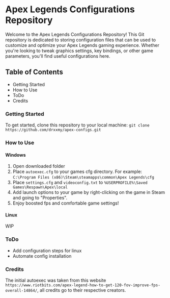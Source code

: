 # Apex Legends Configurations Repository

Welcome to the Apex Legends Configurations Repository! This Git repository is dedicated to storing configuration files that can be used to customize and optimize your Apex Legends gaming experience. Whether you're looking to tweak graphics settings, key bindings, or other game parameters, you'll find useful configurations here.

## Table of Contents

- Getting Started
- How to Use
- ToDo
- Credits

### Getting Started

To get started, clone this repository to your local machine:
`git clone https://github.com/drxxmy/apex-configs.git`

### How to Use

#### Windows

1. Open downloaded folder
2. Place `autoexec.cfg` to your games cfg directory. For example: `C:\Program Files (x86)\Steam\steamapps\common\Apex Legends\cfg`
3. Place `settings.cfg` and `videoconfig.txt` to `%USERPROFILE%\Saved Games\Respawn\Apex\local`
4. Add launch options to your game by right-clicking on the game in Steam and going to "Properties".
5. Enjoy boosted fps and comfortable game settings!

#### Linux

WIP

### ToDo

- Add configuration steps for linux
- Automate config installation

### Credits

The initial autoexec was taken from this website `https://www.riotbits.com/apex-legend-how-to-get-120-fov-improve-fps-overall-14864/`, all credits go to their respective creators.
